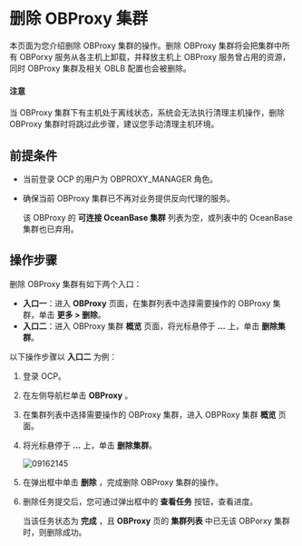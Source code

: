 # 删除 OBProxy 集群

本页面为您介绍删除 OBProxy 集群的操作。删除 OBProxy 集群将会把集群中所有 OBPorxy 服务从各主机上卸载，并释放主机上 OBProxy 服务曾占用的资源，同时 OBProxy 集群及相关 OBLB 配置也会被删除。

<main id="notice" type='alert'>
<h4>注意</h4>
<p>当 OBProxy 集群下有主机处于离线状态，系统会无法执行清理主机操作，删除 OBProxy 集群时将跳过此步骤，建议您手动清理主机环境。</p>
</main>

## 前提条件

* 当前登录 OCP 的用户为 OBPROXY_MANAGER 角色。

* 确保当前 OBProxy 集群已不再对业务提供反向代理的服务。

  该 OBProxy 的 **可连接 OceanBase 集群** 列表为空，或列表中的 OceanBase 集群也已弃用。
  
## 操作步骤

删除 OBProxy 集群有如下两个入口：

* **入口一**：进入 **OBProxy** 页面，在集群列表中选择需要操作的 OBProxy 集群，单击 **更多 > 删除**。
* **入口二**：进入 OBProxy 集群 **概览** 页面，将光标悬停于 **...** 上，单击 **删除集群**。

以下操作步骤以 **入口二** 为例：

1. 登录 OCP。

2. 在左侧导航栏单击 **OBProxy** 。

3. 在集群列表中选择需要操作的 OBProxy 集群，进入 OBPRoxy 集群 **概览** 页面。

4. 将光标悬停于 **...** 上，单击 **删除集群**。

   ![09162145](https://obbusiness-private.oss-cn-shanghai.aliyuncs.com/doc/img/ocp/422/%E5%88%A0%E9%99%A4%E9%9B%86%E7%BE%A4.png)

5. 在弹出框中单击 **删除** ，完成删除 OBProxy 集群的操作。

6. 删除任务提交后，您可通过弹出框中的 **查看任务** 按钮，查看进度。

   当该任务状态为 **完成** ，且 **OBProxy** 页的 **集群列表** 中已无该 OBPorxy 集群时，则删除成功。
